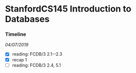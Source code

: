 # StanfordCS145 Introduction to Databases

### Timeline
*04/07/2019*
- [x] reading: FCDB/3 2.1--2.3
- [x] recap 1
- [ ] reading: FCDB/3 2.4, 5.1
